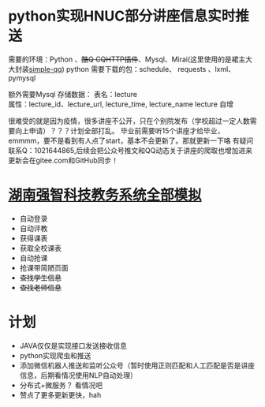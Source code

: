 # python实现HNUC部分讲座信息实时推送

需要的环境：Python 、~~酷Q CQHTTP插件~~、Mysql、Mirai(这里使用的是裙主大大封装[simple-qq](https://github.com/ForteScarlet/simple-robot-core))
python 需要下载的包：schedule、 requests 、lxml、pymysql

额外需要Mysql 存储数据：
  表名：lecture    
   属性：lecture_id、lecture_url, lecture_time, lecture_name lecture 自增

很难受的就是因为疫情，很多讲座不公开，只在个别院发布（学校超过一定人数需要向上申请）？？？计划全部打乱。 
毕业前需要听15个讲座才给毕业，emmmm，要不是看到有人点了start，基本不会更新了。那就更新一下咯
有疑问联系Q：1021644865,后续会把公众号推文和QQ动态关于讲座的爬取也增加进来
更新会在gitee.com和GitHub同步！

# [湖南强智科技教务系统全部模拟](https://gitee.com/ym_0101/HutbEduAdminSystem/tree/master/venv)
  * 自动登录
  * 自动评教
  * 获得课表
  * 获取全校课表
  * 自动抢课
  * 抢课带简陋页面
  * ~~查找学生信息~~
  * ~~查找老师信息~~

# 计划
 * JAVA仅仅是实现接口发送接收信息
 * python实现爬虫和推送
 * 添加微信机器人推送和监听公众号（暂时使用正则匹配和人工匹配是否是讲座信息，后期看情况使用NLP自动处理）
 * 分布式+微服务？ 看情况吧
 * 赞点了更多更新更快，hah
